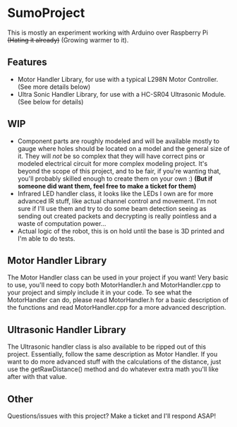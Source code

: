 # SumoProject

This is mostly an experiment working with Arduino over Raspberry Pi ~~(Hating it already)~~ (Growing warmer to it). 

## Features
  * Motor Handler Library, for use with a typical L298N Motor Controller. (See more details below)
  * Ultra Sonic Handler Library, for use with a HC-SR04 Ultrasonic Module. (See below for details)

## WIP
  * Component parts are roughly modeled and will be available mostly to gauge where holes should be located on a model and the general size of it. They will *not* be so complex that they will have correct pins or modeled electrical circuit for more complex modeling project. It's beyond the scope of this project, and to be fair, if you're wanting that, you'll probably skilled enough to create them on your own :) 
  **(But if someone did want them, feel free to make a ticket for them)**
  * Infrared LED handler class, it looks like the LEDs I own are for more advanced IR stuff, like actual channel control and movement. I'm not sure if I'll use them and try to do some beam detection seeing as sending out created packets and decrypting is really pointless and a waste of computation power...
  * Actual logic of the robot, this is on hold until the base is 3D printed and I'm able to do tests. 

## Motor Handler Library
The Motor Handler class can be used in your project if you want! Very basic to use, you'll need to copy both MotorHandler.h and MotorHandler.cpp to your project and simply include it in your code. To see what the MotorHandler can do, please read MotorHandler.h for a basic description of the functions and read MotorHandler.cpp for a more advanced description.

## Ultrasonic Handler Library
The Ultrasonic handler class is also available to be ripped out of this project. Essentially, follow the same description as Motor Handler. If you want to do more advanced stuff with the calculations of the distance, just use the getRawDistance() method and do whatever extra math you'll like after with that value.

## Other
Questions/issues with this project? Make a ticket and I'll respond ASAP!